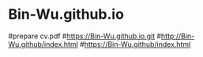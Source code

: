 # Bin-Wu.github.io
#prepare cv.pdf
#https://Bin-Wu.github.io.git
#http://Bin-Wu.github/index.html
#https://Bin-Wu.github/index.html